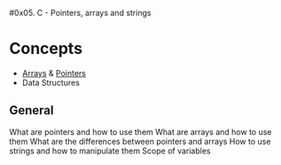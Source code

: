 #0x05. C - Pointers, arrays and strings

<h1>Concepts</h1>
<ul>
<li><a href='https://www.tutorialspoint.com/cprogramming/c_arrays.htm'>Arrays</a> & <a href='https://www.tutorialspoint.com/cprogramming/c_pointers.htm'>Pointers</a></li>
<li>Data Structures</li>
</ul>

<h2>General</h2>
<p>What are pointers and how to use them
What are arrays and how to use them
What are the differences between pointers and arrays
How to use strings and how to manipulate them
Scope of variables</p>

